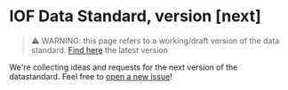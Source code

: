 # IOF Data Standard, version [next]

> ⚠️ WARNING: this page refers to a working/draft version of the data standard. [Find here](https://github.com/international-orienteering-federation/datastandard-v3) the latest version

We're collecting ideas and requests for the next version of the datastandard. Feel free to [open a new issue](https://github.com/international-orienteering-federation/datastandard-v.next/issues)!
